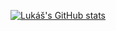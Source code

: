 [![Lukáš's GitHub stats](https://github-readme-stats.vercel.app/api?username=lukastrkan)](https://github.com/anuraghazra/github-readme-stats)



<!--
**lukastrkan/lukastrkan** is a ✨ _special_ ✨ repository because its `README.md` (this file) appears on your GitHub profile.

Here are some ideas to get you started:

- 🔭 I’m currently working on ...
- 🌱 I’m currently learning ...
- 👯 I’m looking to collaborate on ...
- 🤔 I’m looking for help with ...
- 💬 Ask me about ...
- 📫 How to reach me: ...
- 😄 Pronouns: ...
- ⚡ Fun fact: ...
-->
